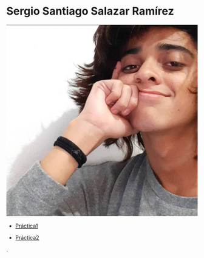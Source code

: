 # **Sergio Santiago Salazar Ramírez**

![foto](/Fotos/fotomia.jpg)

- [Práctica1](https://github.com/sssccv/Practicas_SergioSalazar_DesarrolloWeb/blob/main/practica-1.md)

- [Práctica2](https://github.com/sssccv/Practicas_SergioSalazar_DesarrolloWeb/blob/main/practica-2.md)

.